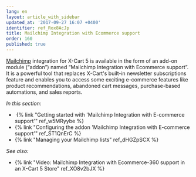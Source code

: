 ```yaml
---
lang: en
layout: article_with_sidebar
updated_at: '2017-09-27 16:07 +0400'
identifier: ref_Rox8AcJp
title: Mailchimp Integration with Ecommerce support
order: 160
published: true
---
```

[Mailchimp](http://www.mailchimp.com/signup/?pid=xcart&source=website) integration for X-Cart 5 is available in the form of an add-on module (“addon”) named “Mailchimp Integration with Ecommerce support”. 
It is a powerful tool that replaces X-Cart's built-in newsletter subscriptions feature and enables you to access some exciting e-commerce features like product recommendations, abandoned cart messages, purchase-based automations, and sales reports. 

_In this section:_

*   {% link "Getting started with 'Mailchimp Integration with E-commerce support'" ref_w5MRyybe %}
*   {% link "Configuring the addon 'Mailchimp Integration with E-commerce support'" ref_ST1QnErC %}
*   {% link "Managing your Mailchimp lists" ref_dHGZpSCX %}

_See also:_

*   {% link "Video: Mailchimp Integration with Ecommerce-360 support in an X-Cart 5 Store" ref_XO8v2bJX %}
